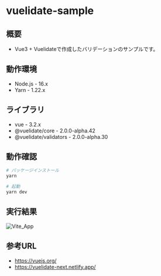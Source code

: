 # vuelidate-sample

## 概要 

- Vue3 +  Vuelidateで作成したバリデーションのサンプルです。

## 動作環境

- Node.js - 16.x
- Yarn - 1.22.x

## ライブラリ

- vue - 3.2.x
- @vuelidate/core - 2.0.0-alpha.42
- @vuelidate/validators - 2.0.0-alpha.30

## 動作確認

```bash
# パッケージインストール
yarn

# 起動
yarn dev
```

## 実行結果

![Vite_App](https://user-images.githubusercontent.com/2668146/178130849-e3e230f7-58f8-4c43-a2fa-3a4336d8fb8e.png)


## 参考URL

- https://vuejs.org/
- https://vuelidate-next.netlify.app/
